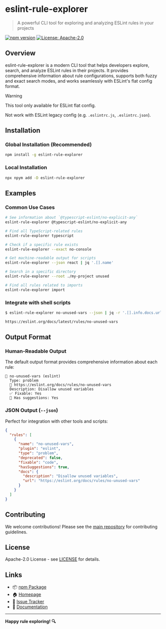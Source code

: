# eslint-rule-explorer

> A powerful CLI tool for exploring and analyzing ESLint rules in your projects

[![npm version](https://img.shields.io/npm/v/eslint-rule-explorer.svg)](https://www.npmjs.com/package/eslint-rule-explorer)
[![License: Apache-2.0](https://img.shields.io/badge/License-Apache_2.0-blue.svg)](https://opensource.org/licenses/Apache-2.0)

## Overview

eslint-rule-explorer is a modern CLI tool that helps developers explore, search, and analyze ESLint rules in their projects. It provides comprehensive information about rule configurations, supports both fuzzy and exact search modes, and works seamlessly with ESLint's flat config format.

> [!WARNING]
> This tool only available for ESLint flat config.
>
> Not work with ESLint legacy config (e.g. `.eslintrc.js`, `.eslintrc.json`).

## Installation

### Global Installation (Recommended)

```bash
npm install -g eslint-rule-explorer
```

### Local Installation

```bash
npx npym add -D eslint-rule-explorer
```

## Examples

### Common Use Cases

```bash
# See information about `@typescript-eslint/no-explicit-any`
eslint-rule-explorer @typescript-eslint/no-explicit-any

# Find all TypeScript-related rules
eslint-rule-explorer typescript

# Check if a specific rule exists
eslint-rule-explorer --exact no-console

# Get machine-readable output for scripts
eslint-rule-explorer --json react | jq '.[].name'

# Search in a specific directory
eslint-rule-explorer --root ./my-project unused

# Find all rules related to imports
eslint-rule-explorer import
```

### Integrate with shell scripts

```bash
$ eslint-rule-explorer no-unused-vars --json | jq -r '.[].info.docs.url'

https://eslint.org/docs/latest/rules/no-unused-vars
```

## Output Format

### Human-Readable Output

The default output format provides comprehensive information about each rule:

```
🚨 no-unused-vars (eslint)
  Type: problem
  📖 https://eslint.org/docs/rules/no-unused-vars
  Description: Disallow unused variables
  ✅ Fixable: Yes
  💭 Has suggestions: Yes
```

### JSON Output (`--json`)

Perfect for integration with other tools and scripts:

```json
{
  "rules": [
    {
      "name": "no-unused-vars",
      "plugin": "eslint",
      "type": "problem",
      "deprecated": false,
      "fixable": "code",
      "hasSuggestions": true,
      "docs": {
        "description": "Disallow unused variables",
        "url": "https://eslint.org/docs/rules/no-unused-vars"
      }
    }
  ]
}
```

## Contributing

We welcome contributions! Please see the [main repository](https://github.com/sushichan044/eslint-toolbox) for contributing guidelines.

## License

Apache-2.0 License - see [LICENSE](./LICENSE) for details.

## Links

- 📦 [npm Package](https://www.npmjs.com/package/eslint-rule-explorer)
- 🏠 [Homepage](https://github.com/sushichan044/eslint-toolbox)
- 🐛 [Issue Tracker](https://github.com/sushichan044/eslint-toolbox/issues)
- 📖 [Documentation](https://github.com/sushichan044/eslint-toolbox/tree/main/packages/eslint-rule-explorer)

---

**Happy rule exploring! 🔍**
